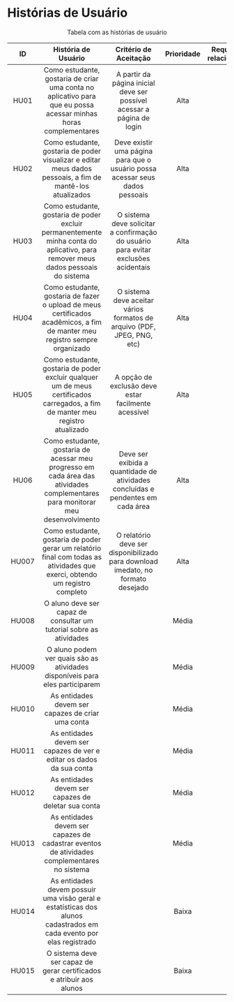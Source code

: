 # Histórias de Usuário

<p align="center">Tabela com as histórias de usuário</p>


|   ID   | História de Usuário                                                                                                             | Critério de Aceitação                                                             | Prioridade | Requisitos relacionados |
|:------:|:-------------------------------------------------------------------------------------------------------------------------------:|:---------------------------------------------------------------------------------:|:----------:|:-----------------------:|
|  HU01  | Como estudante, gostaria de criar uma conta no aplicativo para que eu possa acessar minhas horas complementares                 | A partir da página inicial deve ser possível acessar a página de login            | Alta       |                         |
|  HU02  | Como estudante, gostaria de poder visualizar e editar meus dados pessoais, a fim de mantê-los atualizados                       | Deve existir uma página para que o usuário possa acessar seus dados pessoais      | Alta       |                         |
|  HU03  | Como estudante, gostaria de poder excluir permanentemente minha conta do aplicativo, para remover meus dados pessoais do sistema| O sistema deve solicitar a confirmação do usuário para evitar exclusões acidentais| Alta       |                         |
|  HU04  | Como estudante, gostaria de fazer o upload de meus certificados acadêmicos, a fim de manter meu registro sempre organizado      | O sistema deve aceitar vários formatos de arquivo (PDF, JPEG, PNG, etc)           | Alta       |                         |
|  HU05  | Como estudante, gostaria de poder excluir qualquer um de meus certificados carregados, a fim de manter meu registro atualizado  | A opção de exclusão deve estar facilmente acessível                               | Alta       |                         |
|  HU06  | Como estudante, gostaria de acessar meu progresso em cada área das atividades complementares para monitorar meu desenvolvimento | Deve ser exibida a quantidade de atividades concluídas e pendentes em cada área   | Alta       |                         |
|  HU007 | Como estudante, gostaria de poder gerar um relatório final com todas as atividades que exerci, obtendo um registro completo     | O relatório deve ser disponibilizado para download imedato, no formato desejado   | Alta       |                         |
|  HU008 | O aluno deve ser capaz de consultar um tutorial sobre as atividades                                                            |                                                                                   | Média      |                         |
|  HU009 | O aluno podem ver quais são as atividades disponíveis para eles participarem                                                   |                                                                                   | Média      |                         |
|  HU010 | As entidades devem ser capazes de criar uma conta                                                                              |                                                                                   | Média      |                         |
|  HU011 | As entidades devem ser capazes de ver e editar os dados da sua conta                                                           |                                                                                   | Média      |                         |
|  HU012 | As entidades devem ser capazes de deletar sua conta                                                                            |                                                                               | Média      |                         |
|  HU013 | As entidades devem ser capazes de cadastrar eventos de atividades complementares no sistema                                    |                                                                               | Média      |                         |
|  HU014 | As entidades devem possuir uma visão geral e estatísticas dos alunos cadastrados em cada evento por elas registrado            |                                                                               | Baixa      |                         |
|  HU015 | O sistema deve ser capaz de gerar certificados e atribuir aos alunos                                                           |                                                                               | Baixa      |                         |

<div style="text-align: center">

